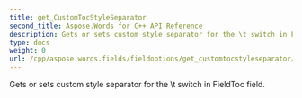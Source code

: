 ```yaml
---
title: get_CustomTocStyleSeparator
second_title: Aspose.Words for C++ API Reference
description: Gets or sets custom style separator for the \t switch in FieldToc field. 
type: docs
weight: 0
url: /cpp/aspose.words.fields/fieldoptions/get_customtocstyleseparator/
---
```


Gets or sets custom style separator for the \t switch in FieldToc field. 

